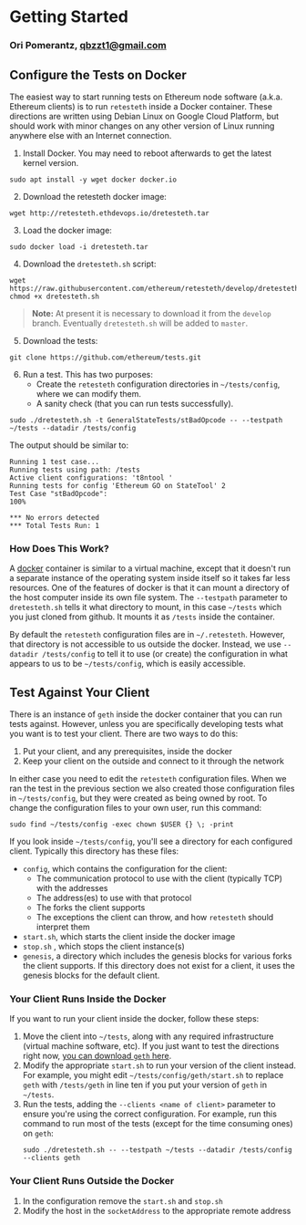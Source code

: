 # Getting Started

### Ori Pomerantz, qbzzt1@gmail.com

## Configure the Tests on Docker

The easiest way to start running tests on Ethereum node software (a.k.a. Ethereum clients) is to run `retesteth` inside a Docker container. 
These directions are written using Debian Linux on Google Cloud Platform, but should work with minor changes on any other version of Linux
running anywhere else with an Internet connection.

1. Install Docker. You may need to reboot afterwards to get the latest kernel version.
~~~
sudo apt install -y wget docker docker.io
~~~
2. Download the retesteth docker image:
~~~
wget http://retesteth.ethdevops.io/dretesteth.tar
~~~
3. Load the docker image:
~~~
sudo docker load -i dretesteth.tar 
~~~
4. Download the `dretesteth.sh` script:
~~~
wget https://raw.githubusercontent.com/ethereum/retesteth/develop/dretesteth.sh
chmod +x dretesteth.sh
~~~
> **Note:** At present it is necessary to download it from the `develop` branch. Eventually 
> `dretesteth.sh` will be added to `master`.
5. Download the tests:
~~~
git clone https://github.com/ethereum/tests.git
~~~
6. Run a test. This has two purposes:
   - Create the `retesteth` configuration directories in `~/tests/config`, where we can modify them.
   - A sanity check (that you can run tests successfully).
~~~
sudo ./dretesteth.sh -t GeneralStateTests/stBadOpcode -- --testpath ~/tests --datadir /tests/config
~~~
The output should be similar to:
~~~
Running 1 test case...
Running tests using path: /tests
Active client configurations: 't8ntool '
Running tests for config 'Ethereum GO on StateTool' 2
Test Case "stBadOpcode": 
100%

*** No errors detected
*** Total Tests Run: 1
~~~

### How Does This Work?

A [docker](https://www.docker.com/resources/what-container) container is similar to a virtual machine, except that it doesn't run a separate instance of
the operating system inside itself so it takes far less resources. One of the features of docker is that it can mount a directory of the host computer
inside its own file system. The `--testpath` parameter to `dretesteth.sh` tells it what directory to mount, in this case `~/tests` which you just cloned
from github. It mounts it as `/tests` inside the container.

By default the `retesteth` configuration files are in `~/.retesteth`. However, that directory is not accessible to us outside the docker. Instead, we 
use `--datadir /tests/config` to tell it to use (or create) the configuration in what appears to us to be `~/tests/config`, which is easily accessible.

## Test Against Your Client

There is an instance of `geth` inside the docker container that you can run tests
against. However, unless you are specifically developing tests what you want is to
test your client. There are two ways to do this:

1. Put your client, and any prerequisites, inside the docker
1. Keep your client on the outside and connect to it through the network

In either case you need to edit the `retesteth` configuration files. When we ran
the test in the previous section we also created those configuration files in 
`~/tests/config`, but they were created as being owned by root. To change the
configuration files to your own user, run this command:
~~~
sudo find ~/tests/config -exec chown $USER {} \; -print
~~~

If you look inside `~/tests/config`, you'll see a directory for each configured client. 
Typically this directory has these files:

- `config`, which contains the configuration for the client:
  - The communication protocol to use with the client (typically TCP) with the addresses
  - The address(es) to use with that protocol
  - The forks the client supports
  - The exceptions the client can throw, and how `retesteth` should interpret them
- `start.sh`, which starts the client inside the docker image
- `stop.sh` , which stops the client instance(s)
- `genesis`, a directory which includes the genesis blocks for various forks the client 
  supports. If this directory does not exist for a client, it uses the genesis blocks for
  the default client.
  

### Your Client Runs Inside the Docker

If you want to run your client inside the docker, follow these steps:

1. Move the client into `~/tests`, along with any required infrastructure (virtual machine software, etc). 
   If you just want to test the directions right now, [you can download `geth` here](https://geth.ethereum.org/downloads/).
1. Modify the appropriate `start.sh` to run your version of the client instead. For example, you might
   edit `~/tests/config/geth/start.sh` to replace `geth` with `/tests/geth` in line ten if you put your version of `geth`
   in `~/tests`.
1. Run the tests, adding the `--clients <name of client>` parameter to ensure you're using the correct configuration. For
   example, run this command to run most of the tests (except for the time consuming ones) on `geth`:
   ~~~
   sudo ./dretesteth.sh -- --testpath ~/tests --datadir /tests/config --clients geth
   ~~~


### Your Client Runs Outside the Docker

1. In the configuration remove the `start.sh` and `stop.sh`
2. Modify the host in the `socketAddress` to the appropriate remote address
